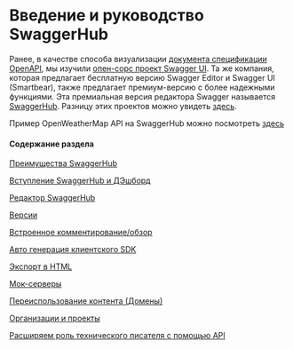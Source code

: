 # Введение и руководство SwaggerHub


Ранее, в качестве способа визуализации [документа спецификации OpenAPI](https://github.com/Starkovden/Documenting_APIs/blob/master/4.%20OpenAPI%20specification%20and%20Swagger/4.4.%20OpenAPI%20tutorial%20overview.md#%D0%BE%D0%B1%D0%B7%D0%BE%D1%80-%D1%80%D1%83%D0%BA%D0%BE%D0%B2%D0%BE%D0%B4%D1%81%D1%82%D0%B2%D0%B0-openapi-30), мы изучили [опен-сорс проект Swagger UI](https://github.com/Starkovden/Documenting_APIs/blob/master/4.%20OpenAPI%20specification%20and%20Swagger/4.14.%20Swagger%20UI%20tutorial.md#%D1%80%D1%83%D0%BA%D0%BE%D0%B2%D0%BE%D0%B4%D1%81%D1%82%D0%B2%D0%BE-swagger-ui). Та же компания, которая предлагает бесплатную версию Swagger Editor и Swagger UI (Smartbear), также предлагает премиум-версию с более надежными функциями. Эта премиальная версия редактора Swagger называется [SwaggerHub](https://app.swaggerhub.com/search). Разницу этих проектов можно увидеть [здесь](https://swagger.io/tools/swaggerhub/opensource-comparison/).

Пример OpenWeatherMap API на SwaggerHub можно посмотреть [здесь](https://app.swaggerhub.com/apis-docs/IdRatherBeWriting/open-weather_map_api/2.5.2)

#### Содержание раздела

[Преимущества SwaggerHub](#advantages)

[Вступление SwaggerHub и ДЭшборд](#intro)

[Редактор SwaggerHub](#editor)

[Версии](#version)

[Встроенное комментирование/обзор](#inline)

[Авто генерация клиентского SDK](#generate)

[Экспорт в HTML](#export)

[Мок-серверы](#mockServers)

[Переиспользование контента (Домены)](#reusage)

[Организации и проекты](#organizations)

[Расширяем роль технического писателя с помощью API](#role)
